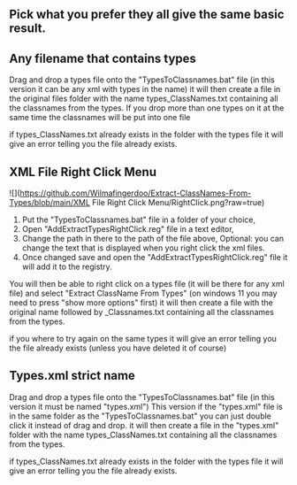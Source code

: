 ## Pick what you prefer they all give the same basic result.

## Any filename that contains types
Drag and drop a types file onto the "TypesToClassnames.bat" file (in this version it can be any xml with types in the name)
it will then create a file in the original files folder with the name types_ClassNames.txt containing all the classnames from the types. 
If you drop more than one types on it at the same time the classnames will be put into one file

if types_ClassNames.txt already exists in the folder with the types file it will give an error telling you the file already exists.

## XML File Right Click Menu

![](https://github.com/Wilmafingerdoo/Extract-ClassNames-From-Types/blob/main/XML File Right Click Menu/RightClick.png?raw=true)
1)	Put the "TypesToClassnames.bat" file in a folder of your choice,
2)	Open "AddExtractTypesRightClick.reg" file in a text editor,
3)	Change the path in there to the path of the file above,
Optional: you can change the text that is displayed when you right click the xml files.
4)	Once changed save and open the "AddExtractTypesRightClick.reg" file it will add it to the registry.

You will then be able to right click on a types file (it will be there for any xml file) and select "Extract ClassName From Types" (on windows 11 you may need to press "show more options" first)
it will then create a file with the original name followed by _Classnames.txt containing all the classnames from the types.

if you where to try again on the same types it will give an error telling you the file already exists (unless you have deleted it of course)

## Types.xml strict name
Drag and drop a types file onto the "TypesToClassnames.bat" file (in this version it must be named "types.xml")
This version if the "types.xml" file is in the same folder as the "TypesToClassnames.bat" you can just double click it instead of drag and drop.
it will then create a file in the "types.xml" folder with the name types_ClassNames.txt containing all the classnames from the types. 

if types_ClassNames.txt already exists in the folder with the types file it will give an error telling you the file already exists.